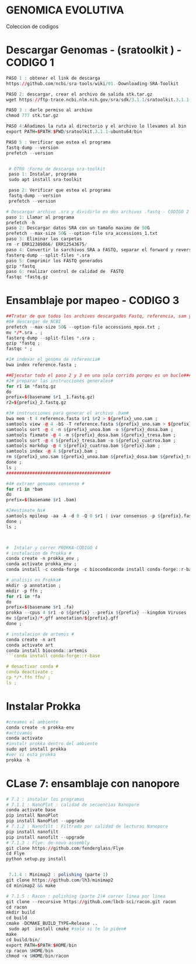 # GENOMICA EVOLUTIVA
Coleccion de codigos
# Descargar Genomas - (sratoolkit ) - CODIGO 1
```r
PASO 1 : obtener el link de descarga
https://github.com/ncbi/sra-tools/wiki/01.-Downloading-SRA-Toolkit

PASO 2: descargar, crear el archivo de salida stk.tar.gz
wget https://ftp-trace.ncbi.nlm.nih.gov/sra/sdk/3.1.1/sratoolkit.3.1.1-ubuntu64.tar.gz -O stk.tar.gz

PASO 3 : darle permiso al archivo
chmod 777 stk.tar.gz

PASO 4:Añadimos la ruta al directorio y el archivo lo llevamos al bin
export PATH=$PATH:$PWD/sratoolkit.3.1.1-ubuntu64/bin

PASO 5 : Verificar que estea el programa
fastq-dump --version
prefetch --version


 # OTRO :Forma de descarga sra-toolkit
 paso 1: Instalar, programa
 sudo apt install sra-toolkit

 paso 2: Verificar que estea el programa
 fastq-dump --version
 prefetch --version
```

```r
# Descargar archivo .sra y dividirlo en dos archivos .fastq - CODIGO 2
paso 1: Llamar al programa
prefetch -h
paso 2: Descargar datos SRA con un tamaño maximo de 50G
prefetch --max-size 50G --option-file sra_accessions_1.txt
paso 3: Eliminar las carpetas
rm -r ERR12389866/ ERR12543675/
paso 4: Convertir lo sarchivos SRA a FASTQ, separar el forward y reverse
fasterq-dump --split-files *.sra
paso 5: Comprimir los FASTQ generados
gzip *fastq
paso 6: realizar control de calidad de  FASTQ 
fastqc *fastq.gz
```

# Ensamblaje por mapeo - CODIGO 3

```r
##Tratar de que todos los archivos descargados Fastq, referencia, sam y los indexados esten dentro de una misma carpeta
#0# descargar de NCBI
prefetch --max-size 50G --option-file accessions_mpox.txt ;
mv */*.sra . ;
fasterq-dump --split-files *.sra ;
gzip *fastq ;
fastqc * ;

#1# indexar el genoma de referencia#
bwa index reference.fasta ;

##Ejecutar todo el paso 2 y 3 en una sola corrida porqeu es un bucle########################
#2# preparar las instrucciones generales#
for r1 in *fastq.gz
do
prefix=$(basename $r1 _1.fastq.gz)
r2=${prefix}_2.fastq.gz

#3# instrucciones para generar el archivo .bam#
bwa mem -t 4 reference.fasta $r1 $r2 > ${prefix}_uno.sam ;
samtools view -@ 4 -bS -T reference.fasta ${prefix}_uno.sam > ${prefix}_unoa.bam ;
samtools sort -@ 4 -n ${prefix}_unoa.bam -o ${prefix}_dosa.bam ;
samtools fixmate -@ 4 -m ${prefix}_dosa.bam ${prefix}_tresa.bam ;
samtools sort -@ 4 ${prefix}_tresa.bam -o ${prefix}_cuatroa.bam ;
samtools markdup -@ 4 ${prefix}_cuatroa.bam ${prefix}.bam ;
samtools index -@ 4 ${prefix}.bam ;
rm ${prefix}_uno.sam ${prefix}_unoa.bam ${prefix}_dosa.bam ${prefix}_tresa.bam ${prefix}_cuatroa.bam ;
done ;
ls ;
########################################

#4# extraer genoams consenso #
for r1 in *bam
do
prefix=$(basename $r1 .bam)

#2#estimate Ns#
samtools mpileup -aa -A -d 0 -Q 0 $r1 | ivar consensus -p ${prefix}.fasta -q 25 -t 0.6 -m 10 ;
done ; 
ls ;



#  Intalar y correr PROKKA-CODIGO 4
# instalacion de Prokka #
conda create -n prokka_env ;
conda activate prokka_env ;
conda install -c conda-forge -c biocondaconda install conda-forge::r-base prokka ;

# analisis en Prokka# 
mkdir -p annotation ;
mkdir -p ffn ;
for r1 in *fa
do
prefix=$(basename $r1 .fa)
prokka --cpus 4 $r1 -o ${prefix} --prefix ${prefix} --kingdom Viruses ; 
mv ${prefix}/*.gff annotation/${prefix}.gff
done ;

# instalacion de artemis #
conda create -n art
conda activate art
conda install bioconda::artemis
```conda install conda-forge::r-base

# desactivar conda #
conda deactivate ;
cp */*.ffn ffn/ ; 
ls ; 
```
# Instalar Prokka
```r
#creamos el ambiente
conda create -n prokka-env
#activamos
conda activate
#instalr prokka dentro del ambiente
sudo apt install prokka
#ver si esta prokka
prokka -h
```


# CLase 7: ensamblaje con nanopore

```r
# 7.1 : instalar los programas
# 7.1.1 : NanoPlot : calidad de secuencias Nanopore
conda activate base
pip install NanoPlot
pip install NanoPlot --upgrade
# 7.1.2 : Nanofilt : Filtrado por calidad de lecturas Nanopore
pip install nanofilt
pip install nanofilt --upgrade
# 7.1.3 : Flye: de-novo assembly
git clone https://github.com/fenderglass/Flye
cd Flye
python setup.py install


 7.1.4 : Minimap2 : polishing (parte 1)
git clone https://github.com/lh3/minimap2
cd minimap2 && make

# 7.1.5 : Racon : polishing (parte 2)# correr linea por linea
git clone --recursive https://github.com/lbcb-sci/racon.git racon
cd racon
mkdir build
cd build
cmake -DCMAKE_BUILD_TYPE=Release ..
 sudo apt  install cmake #solo si te lo piden#
make
cd build/bin/ 
export PATH=$PATH:$HOME/bin
cp racon $HOME/bin
chmod +x $HOME/bin/racon











```


